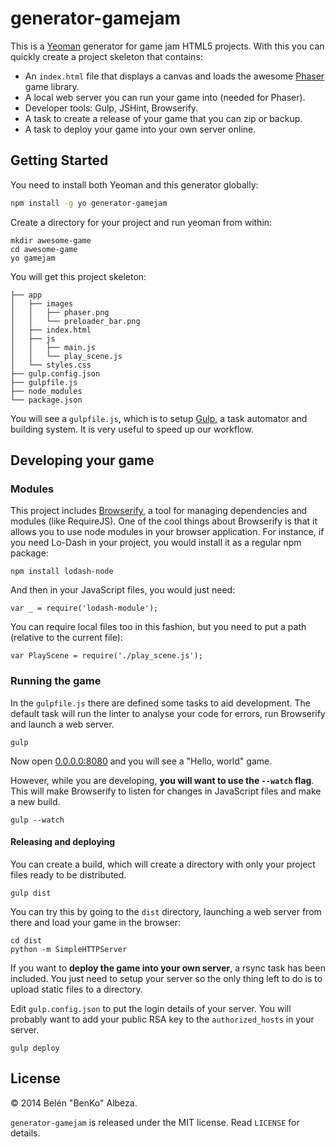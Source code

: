 # generator-gamejam

This is a [Yeoman](http://yeoman.io) generator for game jam HTML5 projects. With this you can quickly create a project skeleton that contains:

- An `index.html` file that displays a canvas and loads the awesome [Phaser](http://phaser.io) game library.
- A local web server you can run your game into (needed for Phaser).
- Developer tools: Gulp, JSHint, Browserify.
- A task to create a release of your game that you can zip or backup.
- A task to deploy your game into your own server online.


## Getting Started

You need to install both Yeoman and this generator globally:

```bash
npm install -g yo generator-gamejam
```

Create a directory for your project and run yeoman from within:

```
mkdir awesome-game
cd awesome-game
yo gamejam
```

You will get this project skeleton:

```
├── app
│   ├── images
│   │   ├── phaser.png
│   │   └── preloader_bar.png
│   ├── index.html
│   ├── js
│   │   ├── main.js
│   │   └── play_scene.js
│   └── styles.css
├── gulp.config.json
├── gulpfile.js
├── node_modules
└── package.json
```

You will see a `gulpfile.js`, which is to setup [Gulp](http://gulpjs.com), a task automator and building system. It is very useful to speed up our workflow.

## Developing your game

### Modules

This project includes [Browserify](http://browserify.org/), a tool for managing dependencies and modules (like RequireJS). One of the cool things about Browserify is that it allows you to use node modules in your browser application. For instance, if you need Lo-Dash in your project, you would install it as a regular npm package:

```
npm install lodash-node
```

And then in your JavaScript files, you would just need:

```
var _ = require('lodash-module');
```

You can require local files too in this fashion, but you need to put a path (relative to the current file):

```
var PlayScene = require('./play_scene.js');
```

### Running the game

In the `gulpfile.js` there are defined some tasks to aid development. The default task will run the linter to analyse your code for errors, run Browserify and launch a web server.

```
gulp
```

Now open [0.0.0.0:8080](http://0.0.0.0:8080) and you will see a "Hello, world" game.

However, while you are developing, **you will want to use the `--watch` flag**. This will make Browserify to listen for changes in JavaScript files and make a new build.

```
gulp --watch
```

#### Releasing and deploying

You can create a build, which will create a directory with only your project files ready to be distributed.

```
gulp dist
```

You can try this by going to the `dist` directory, launching a web server from there and load your game in the browser:

```
cd dist
python -m SimpleHTTPServer
```

If you want to **deploy the game into your own server**, a rsync task has been included. You just need to setup your server so the only thing left to do is to upload static files to a directory.

Edit `gulp.config.json` to put the login details of your server. You will probably want to add your public RSA key to the `authorized_hosts` in your server.

```
gulp deploy
```

## License

© 2014 Belén "BenKo" Albeza.

`generator-gamejam` is released under the MIT license. Read `LICENSE` for details.

